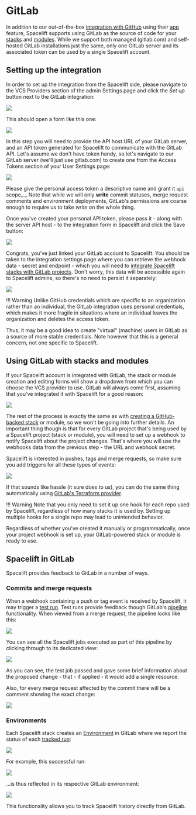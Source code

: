 # GitLab

In addition to our out-of-the-box [integration with GitHub](github.md) using their [app](https://docs.github.com/en/free-pro-team@latest/developers/apps) feature, Spacelift supports using GitLab as the source of code for your [stacks](../../concepts/stack/) and [modules](../../vendors/terraform/module-registry.md). While we support both managed (gitlab.com) and self-hosted GitLab installations just the same, only one GitLab server and its associated token can be used by a single Spacelift account.

## Setting up the integration

In order to set up the integration from the Spacelift side, please navigate to the VCS Providers section of the admin Settings page and click the _Set up_ button next to the GitLab integration:

![](/assets/images/image%20%28104%29.png)

This should open a form like this one:

![](/assets/images/image%20%28105%29.png)

In this step you will need to provide the API host URL of your GitLab server, and an API token generated for Spacelift to communicate with the GitLab API. Let's assume we don't have token handy, so let's navigate to our GitLab server (we'll just use gitlab.com) to create one from the Access Tokens section of your User Settings page:

![](/assets/images/Personal_Access_Tokens_%C2%B7_User_Settings_%C2%B7_GitLab_and_Slack___Zuzia___office-space.png)

Please give the personal access token a descriptive name and grant it  `api` scope_._ Note that while we will only **write** commit statuses, merge request comments and environment deployments, GitLab's permissions are coarse enough to require us to take _write_ on the whole thing.

Once you've created your personal API token, please pass it - along with the server API host - to the integration form in Spacelift and click the Save button:

![](/assets/images/image%20%28106%29.png)

Congrats, you've just linked your GitLab account to Spacelift. You should be taken to the integration settings page where you can retrieve the webhook data - secret and endpoint - which you will need to [integrate Spacelift stacks with GitLab projects](gitlab.md#using-gitlab-with-stacks-and-modules). Don't worry, this data will be accessible again to Spacelift admins, so there's no need to persist it separately:

![](/assets/images/image%20%28107%29.png)

!!! Warning
Unlike GitHub credentials which are specific to an organization rather than an individual, the GitLab integration uses personal credentials, which makes it more fragile in situations where an individual leaves the organization and deletes the access token.

Thus, it may be a good idea to create "virtual" (machine) users in GitLab as a source of more stable credentials. Note however that this is a general concern, not one specific to Spacelift.


## Using GitLab with stacks and modules

If your Spacelift account is integrated with GitLab, the stack or module creation and editing forms will show a dropdown from which you can choose the VCS provider to use. GitLab will always come first, assuming that you've integrated it with Spacelift for a good reason:

![](/assets/images/New_stack_%C2%B7_marcinwyszynski.png)

The rest of the process is exactly the same as with [creating a GitHub-backed stack](../../concepts/stack/#integrate-vcs) or module, so we won't be going into further details. An important thing though is that for every GitLab project that's being used by a Spacelift project (stack or module), you will need to set up a webhook to notify Spacelift about the project changes. That's where you will use the webhooks data from the previous step - the URL and webhook secret.

Spacelift is interested in pushes, tags and merge requests, so make sure you add triggers for all these types of events:

![](/assets/images/Webhooks_%C2%B7_Settings_%C2%B7_spacelift-test___demo_%C2%B7_GitLab.png)

If that sounds like hassle (it sure does to us), you can do the same thing automatically using [GitLab's Terraform provider](https://registry.terraform.io/providers/gitlabhq/gitlab/latest/docs/resources/project\_hook).

!!! Warning
Note that you only need to set it up one hook for each repo used by Spacelift, regardless of how many stacks it is used by. Setting up multiple hooks for a single repo may lead to unintended behavior.


Regardless of whether you've created it manually or programmatically, once your project webhook is set up, your GitLab-powered stack or module is ready to use.

## Spacelift in GitLab

Spacelift provides feedback to GitLab in a number of ways.

### Commits and merge requests

When a webhook containing a push or tag event is received by Spacelift, it may trigger a [test run](../../concepts/run/). Test runs provide feedback though GitLab's [pipeline](https://docs.gitlab.com/ee/ci/pipelines/) functionality. When viewed from a merge request, the pipeline looks like this:

![](/assets/images/Add_another_context___1__%C2%B7_Merge_Requests_%C2%B7_spacelift-test___demo_%C2%B7_GitLab.png)

You can see all the Spacelift jobs executed as part of this pipeline by clicking through to its dedicated view:

![](/assets/images/Pipeline_%C2%B7_spacelift-test___demo_%C2%B7_GitLab.png)

As you can see, the test job passed and gave some brief information about the proposed change - that - if applied - it would add a single resource.

Also, for every merge request affected by the commit there will be a comment showing the exact change:

![](/assets/images/Add_another_context___1__%C2%B7_Merge_Requests_%C2%B7_spacelift-test___demo_%C2%B7_GitLab%20%281%29.png)

### Environments

Each Spacelift stack creates an [Environment](https://docs.gitlab.com/ee/ci/environments/) in GitLab where we report the status of each [tracked run](../../concepts/run/):

![](/assets/images/Environments_%C2%B7_spacelift-test___demo_%C2%B7_GitLab_and_Slack___tanzle-spacelift___Spacelift.png)

For example, this successful run:

![](/assets/images/Update_context_go_%C2%B7_Powered_by_GitLab_and_Slack___tanzle-spacelift___Spacelift.png)

...is thus reflected in its respective GitLab environment:

![](/assets/images/Environments_%C2%B7_spacelift-test___demo_%C2%B7_GitLab_and_Slack___tanzle-spacelift___Spacelift%20%281%29.png)

This functionality allows you to track Spacelift history directly from GitLab.

